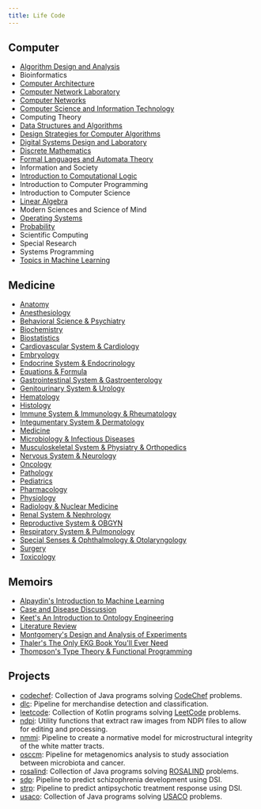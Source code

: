 ```yaml
---
title: Life Code
---
```


## Computer

- [Algorithm Design and Analysis](電腦/Algorithm%20Design%20and%20Analysis.html)
- Bioinformatics
- [Computer Architecture](電腦/Computer%20Architecture.html)
- [Computer Network Laboratory](電腦/Computer%20Network%20Laboratory.html)
- [Computer Networks](電腦/Computer%20Networks.html)
- [Computer Science and Information Technology](電腦/Computer%20Science%20and%20Information%20Technology.html)
- Computing Theory
- [Data Structures and Algorithms](電腦/Data%20Structures%20and%20Algorithms.html)
- [Design Strategies for Computer Algorithms](電腦/Design%20Strategies%20for%20Computer%20Algorithms.html)
- [Digital Systems Design and Laboratory](電腦/Digital%20Systems%20Design%20and%20Laboratory.html)
- [Discrete Mathematics](電腦/Discrete%20Mathematics.html)
- [Formal Languages and Automata Theory](電腦/Formal%20Languages%20and%20Automata%20Theory.html)
- Information and Society
- [Introduction to Computational Logic](電腦/Introduction%20to%20Computational%20Logic.html)
- Introduction to Computer Programming
- Introduction to Computer Science
- [Linear Algebra](電腦/Linear%20Algebra.html)
- Modern Sciences and Science of Mind
- [Operating Systems](電腦/Operating%20Systems.html)
- [Probability](電腦/Probability.html)
- Scientific Computing
- Special Research
- Systems Programming
- [Topics in Machine Learning](電腦/Topics%20in%20Machine%20Learning.html)

## Medicine

- [Anatomy](醫學/Anatomy.html)
- [Anesthesiology](醫學/Anesthesiology.html)
- [Behavioral Science & Psychiatry](醫學/Behavioral%20Science%20&%20Psychiatry.html)
- [Biochemistry](醫學/Biochemistry.html)
- [Biostatistics](醫學/Biostatistics.html)
- [Cardiovascular System & Cardiology](醫學/Cardiovascular%20System%20&%20Cardiology.html)
- [Embryology](醫學/Embryology.html)
- [Endocrine System & Endocrinology](醫學/Endocrine%20System%20&%20Endocrinology.html)
- [Equations & Formula](醫學/Equations%20&%20Formula.html)
- [Gastrointestinal System & Gastroenterology](醫學/Gastrointestinal%20System%20&%20Gastroenterology.html)
- [Genitourinary System & Urology](醫學/Genitourinary%20System%20&%20Urology.html)
- [Hematology](醫學/Hematology.html)
- [Histology](醫學/Histology.html)
- [Immune System & Immunology & Rheumatology](醫學/Immune%20System%20&%20Immunology%20&%20Rheumatology.html)
- [Integumentary System & Dermatology](醫學/Integumentary%20System%20&%20Dermatology.html)
- [Medicine](醫學/Medicine.html)
- [Microbiology & Infectious Diseases](醫學/Microbiology%20&%20Infectious%20Diseases.html)
- [Musculoskeletal System & Physiatry & Orthopedics](醫學/Musculoskeletal%20System%20&%20Physiatry%20&%20Orthopedics.html)
- [Nervous System & Neurology](醫學/Nervous%20System%20&%20Neurology.html)
- [Oncology](醫學/Oncology.html)
- [Pathology](醫學/Pathology.html)
- [Pediatrics](醫學/Pediatrics.html)
- [Pharmacology](醫學/Pharmacology.html)
- [Physiology](醫學/Physiology.html)
- [Radiology & Nuclear Medicine](醫學/Radiology%20&%20Nuclear%20Medicine.html)
- [Renal System & Nephrology](醫學/Renal%20System%20&%20Nephrology.html)
- [Reproductive System & OBGYN](醫學/Reproductive%20System%20&%20OBGYN.html)
- [Respiratory System & Pulmonology](醫學/Respiratory%20System%20&%20Pulmonology.html)
- [Special Senses & Ophthalmology & Otolaryngology](醫學/Special%20Senses%20&%20Ophthalmology%20&%20Otolaryngology.html)
- [Surgery](醫學/Surgery.html)
- [Toxicology](醫學/Toxicology.html)

## Memoirs

- [Alpaydin's Introduction to Machine Learning](筆記/Alpaydin's%20Introduction%20to%20Machine%20Learning.html)
- [Case and Disease Discussion](筆記/Case%20and%20Disease%20Discussion.html)
- [Keet's An Introduction to Ontology Engineering](筆記/Keet's%20An%20Introduction%20to%20Ontology%20Engineering.html)
- [Literature Review](筆記/Literature%20Review.html)
- [Montgomery's Design and Analysis of Experiments](筆記/Montgomery's%20Design%20and%20Analysis%20of%20Experiments.html)
- [Thaler's The Only EKG Book You'll Ever Need](筆記/Thaler's%20The%20Only%20EKG%20Book%20You'll%20Ever%20Need.pdf)
- [Thompson's Type Theory & Functional Programming](筆記/Thompson's%20Type%20Theory%20&%20Functional%20Programming.pdf)

## Projects

- [codechef](https://github.com/b00401062/b00401062.github.io/tree/master/Projects/codechef): Collection of Java programs solving [CodeChef](https://www.codechef.com) problems.
- [dlc](專案/dlc): Pipeline for merchandise detection and classification.
- [leetcode](https://github.com/b00401062/b00401062.github.io/tree/master/Projects/leetcode): Collection of Kotlin programs solving [LeetCode](https://leetcode.com/problemset/all/) problems.
- [ndpi](專案/ndpi): Utility functions that extract raw images from NDPI files to allow for editing and processing.
- [nmmi](專案/nmmi): Pipeline to create a normative model for microstructural integrity of the white matter tracts.
- [osccm](專案/osccm): Pipeline for metagenomics analysis to study association between microbiota and cancer.
- [rosalind](https://github.com/b00401062/b00401062.github.io/tree/master/Projects/rosalind): Collection of Java programs solving [ROSALIND](http://rosalind.info/problems/locations/) problems.
- [sdp](專案/sdp): Pipeline to predict schizophrenia development using DSI.
- [strp](專案/strp): Pipeline to predict antipsychotic treatment response using DSI.
- [usaco](https://github.com/b00401062/b00401062.github.io/tree/master/Projects/usaco): Collection of Java programs solving [USACO](http://train.usaco.org/usacogate) problems.

